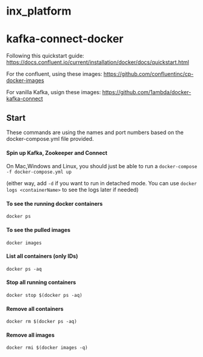 # inx_platform
# kafka-connect-docker
Following this quickstart guide: https://docs.confluent.io/current/installation/docker/docs/quickstart.html

For the confluent, using these images:
https://github.com/confluentinc/cp-docker-images

For vanilla Kafka, usign these images:
https://github.com/1ambda/docker-kafka-connect


## Start

These commands are using the names and port numbers based on the docker-compose.yml file provided.

#### Spin up Kafka, Zookeeper and Connect

On Mac,Windows and Linux, you should just be able to run a `docker-compose -f docker-compose.yml up`


(either way, add `-d` if you want to run in detached mode. You can use `docker logs <containerName>` to see the logs later if needed)

#### To see the running docker containers
`docker ps`

#### To see the pulled images

`docker images`

#### List all containers (only IDs)

`docker ps -aq`

#### Stop all running containers

`docker stop $(docker ps -aq)`

#### Remove all containers

`docker rm $(docker ps -aq)`

#### Remove all images

`docker rmi $(docker images -q)`